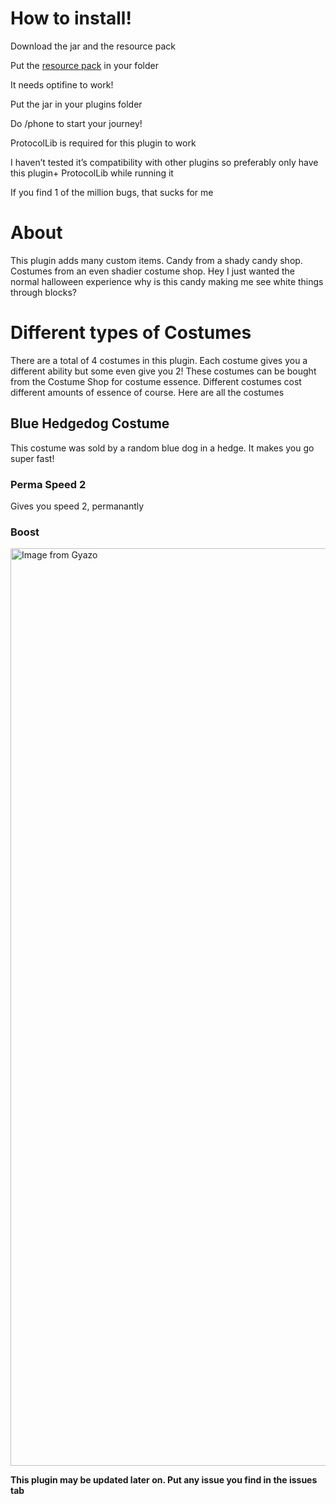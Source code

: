<h1>How to install!</h1>

Download the jar and the resource pack

Put the <a href="https://github.com/Perpetually-Perplexed/halloween-jam/releases/tag/halloween">resource pack</a> in your folder 

It needs optifine to work!

Put the jar in your plugins folder

Do /phone to start your journey!

ProtocolLib is required for this plugin to work

I haven’t tested it’s compatibility with other plugins so preferably only have this plugin+ ProtocolLib while running it

If you find 1 of the million bugs, that sucks for me

<h1>About</h1>
This plugin adds many custom items. Candy from a shady candy shop. Costumes from an even shadier costume shop. 
Hey I just wanted the normal halloween experience why is this candy making me see white things through blocks?

<h1>Different types of Costumes</h1>
There are a total of 4 costumes in this plugin. Each costume gives you a different ability but some even give you 2!
These costumes can be bought from the Costume Shop for costume essence. Different costumes cost different amounts of essence of course.
Here are all the costumes
<h2>Blue Hedgedog Costume</h2>
This costume was sold by a random blue dog in a hedge. It makes you go super fast!
  <h3>Perma Speed 2</h3>
    Gives you speed 2, permanantly
  <h3>Boost</h3>
  <a href="https://gyazo.com/aab6459ada3d3aa3dbd91e93136af732"><img src="https://i.gyazo.com/aab6459ada3d3aa3dbd91e93136af732.gif" alt="Image from Gyazo" width="1467.5"/></a>

<b>This plugin may be updated later on. Put any issue you find in the issues tab</b>

